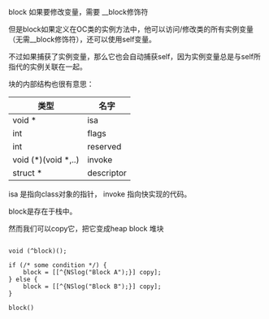 block 如果要修改变量，需要 __block修饰符

但是block如果定义在OC类的实例方法中，他可以访问/修改类的所有实例变量（无需__block修饰符），还可以使用self变量。

不过如果捕获了实例变量，那么它也会自动捕获self，因为实例变量总是与self所指代的实例关联在一起。


块的内部结构也很有意思：


类型  | 名字
------------- | -------------
void *| isa
int | flags
int | reserved
void (*)(void *,..) | invoke
struct *| descriptor


isa 是指向class对象的指针， invoke 指向快实现的代码。


block是存在于栈中。

然而我们可以copy它，把它变成heap block 堆块

```

void (^block)();
    
if (/* some condition */) {
    block = [[^{NSlog("Block A");}] copy];
} else {
    block = [[^{NSlog("Block B");}] copy];
}
    
block()
    
```

